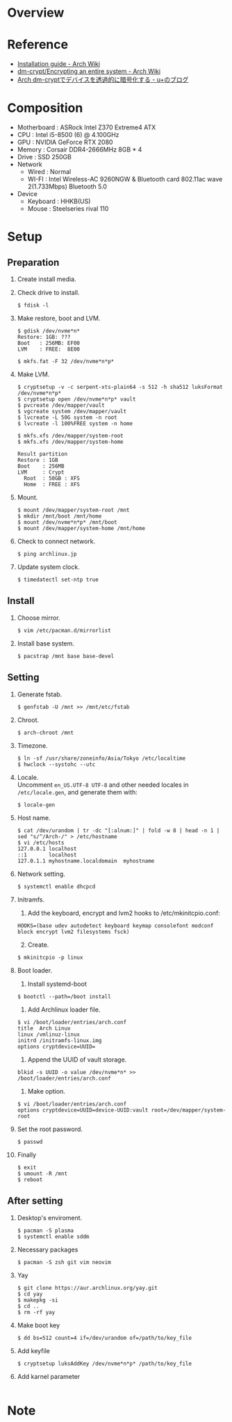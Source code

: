 # Overview

# Reference
- [Installation guide - Arch Wiki](https://wiki.archlinux.org/index.php/Installation_guide)
- [dm-crypt/Encrypting an entire system - Arch Wiki](https://wiki.archlinux.org/index.php/Dm-crypt/Encrypting_an_entire_system)
- [Arch dm-cryptでデバイスを透過的に暗号化する - u+のブログ](http://u10e10.hatenablog.com/entry/dm-crypt-usage)

# Composition
- Motherboard : ASRock Intel Z370 Extreme4 ATX
- CPU         : Intel i5-8500 (6) @ 4.100GHz
- GPU         : NVIDIA GeForce RTX 2080
- Memory      : Corsair DDR4-2666MHz 8GB * 4
- Drive       : SSD 250GB
- Network
  * Wired     : Normal
  * WI-FI     : Intel Wireless-AC 9260NGW & Bluetooth card 802.11ac wave 2(1.733Mbps) Bluetooth 5.0
- Device
  * Keyboard  : HHKB(US)
  * Mouse     : Steelseries rival 110

# Setup
## Preparation
1. Create install media.
1. Check drive to install.
    ```
    $ fdisk -l
    ```

1. Make restore, boot and LVM.
    ```
    $ gdisk /dev/nvme*n*
    Restore: 1GB: ???
    Boot   : 256MB: EF00
    LVM    : FREE:  8E00

    $ mkfs.fat -F 32 /dev/nvme*n*p*
    ```

1. Make LVM.
    ```
    $ cryptsetup -v -c serpent-xts-plain64 -s 512 -h sha512 luksFormat /dev/nvme*n*p*
    $ cryptsetup open /dev/nvme*n*p* vault
    $ pvcreate /dev/mapper/vault
    $ vgcreate system /dev/mapper/vault
    $ lvcreate -L 50G system -n root
    $ lvcreate -l 100%FREE system -n home

    $ mkfs.xfs /dev/mapper/system-root
    $ mkfs.xfs /dev/mapper/system-home
    ```
    ``` 
    Result partition
    Restore : 1GB
    Boot    : 256MB
    LVM     : Crypt
      Root  : 50GB : XFS
      Home  : FREE : XFS
    ```

1. Mount.
    ```
    $ mount /dev/mapper/system-root /mnt
    $ mkdir /mnt/boot /mnt/home
    $ mount /dev/nvme*n*p* /mnt/boot
    $ mount /dev/mapper/system-home /mnt/home
    ```

1. Check to connect network.
    ```
    $ ping archlinux.jp
    ```

1. Update system clock.
    ```
    $ timedatectl set-ntp true
    ```

## Install
1. Choose mirror.
    ```
    $ vim /etc/pacman.d/mirrorlist
    ```

1. Install base system.
    ```
    $ pacstrap /mnt base base-devel
    ```

## Setting
1. Generate fstab.
    ```
    $ genfstab -U /mnt >> /mnt/etc/fstab
    ```

1. Chroot.
    ```
    $ arch-chroot /mnt
    ```

1. Timezone.
    ```
    $ ln -sf /usr/share/zoneinfo/Asia/Tokyo /etc/localtime
    $ hwclock --systohc --utc
    ```

1. Locale.<br>
    Uncomment `en_US.UTF-8 UTF-8` and other needed locales in `/etc/locale.gen`, and generate them with:
    ```
    $ locale-gen
    ```

1. Host name.
    ```
    $ cat /dev/urandom | tr -dc "[:alnum:]" | fold -w 8 | head -n 1 | sed "s/^/Arch-/" > /etc/hostname
    $ vi /etc/hosts
    127.0.0.1 localhost
    ::1       localhost
    127.0.1.1 myhostname.localdomain  myhostname
    ```

1. Network setting.
    ```
    $ systemctl enable dhcpcd
    ```

1. Initramfs.<br>
    1. Add the keyboard, encrypt and lvm2 hooks to /etc/mkinitcpio.conf:
    ```
    HOOKS=(base udev autodetect keyboard keymap consolefont modconf block encrypt lvm2 filesystems fsck)
    ```
    2. Create.
    ```
    $ mkinitcpio -p linux
    ```

1. Boot loader.
    1. Install systemd-boot
    ```
    $ bootctl --path=/boot install
    ```

    1. Add Archlinux loader file.
    ```
    $ vi /boot/loader/entries/arch.conf
    title  Arch Linux
    linux /vmlinuz-linux
    initrd /initramfs-linux.img
    options cryptdevice=UUID=
    ```

    1. Append the UUID of vault storage.
    ```
    blkid -s UUID -o value /dev/nvme*n* >> /boot/loader/entries/arch.conf
    ```

    1. Make option.
    ```
    $ vi /boot/loader/entries/arch.conf
    options cryptdevice=UUID=device-UUID:vault root=/dev/mapper/system-root
    ```

1. Set the root password.
    ```
    $ passwd
    ```

1. Finally
    ```
    $ exit
    $ umount -R /mnt
    $ reboot
    ```

## After setting
1. Desktop's enviroment.
    ```
    $ pacman -S plasma
    $ systemctl enable sddm
    ```

1. Necessary packages
    ```
    $ pacman -S zsh git vim neovim
    ```

1. Yay
    ```
    $ git clone https://aur.archlinux.org/yay.git
    $ cd yay
    $ makepkg -si
    $ cd ..
    $ rm -rf yay
    ```

1. Make boot key
    ```
    $ dd bs=512 count=4 if=/dev/urandom of=/path/to/key_file
    ```

1. Add keyfile
    ```
    $ cryptsetup luksAddKey /dev/nvme*n*p* /path/to/key_file
    ```

1. Add karnel parameter
    ```

    ```

# Note


